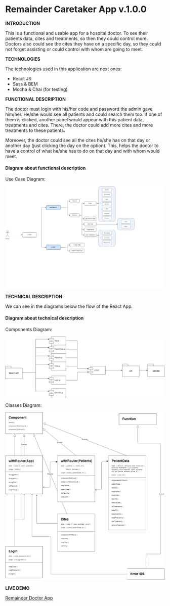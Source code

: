 # Remainder Caretaker App v.1.0.0

**INTRODUCTION**

This is a functional and usable app for a hospital doctor. To see their patients data, cites and treatments, so then they could control more. Doctors also could see the cites they have on a specific day, so they could not forget assisting or could control with whom are going to meet. 


**TECHNOLOGIES**

The technologies used in this application are next ones:

- React JS
- Sass & BEM
- Mocha & Chai (for testing)


**FUNCTIONAL DESCRIPTION**

The doctor must login with his/her code and password the admin gave him/her. He/she would see all patients and could search them too. If one of them is clicked, another panel would appear with this patient data, treatments and cites. There, the doctor could add more cites and more treatments to these patients.

Moreover, the doctor could see all the cites he/she has on that day or another day (just clicking the day on the option). This, helps the doctor to have a control of what he/she has to do on that day and with whom would meet.

#### Diagram about functional description

Use Case Diagram:

![UseCaseDoctor](images/UseCaseDoctor.png)


**TECHNICAL DESCRIPTION**

We can see in the diagrams below the flow of the React App.


#### Diagram about technical description


Components Diagram:

![ComponentsDoctor](images/ComponentsDoctor.png)

Classes Diagram:

![ClassDiagramDoctor](images/ClassDiagramDoctor.png)


**LIVE DEMO**

[Remainder Doctor App](https://remainder-app-doctor.surge.sh)
